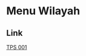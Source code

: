 # Menu Wilayah

## Link

[TPS 001](https://github.com/gigit-pemilu/pemilu-2024-94-papua-tengah/tree/main/pileg-dpr/hitung-suara/sub/94-papua-tengah/sub/02-puncak-jaya/sub/23-gubume/sub/2002-milineri/sub/001-tps)


